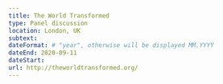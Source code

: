 ```yaml
---
title: The World Transformed
type: Panel discussion
location: London, UK
subtext:
dateFormat: # "year", otherwise will be displayed MM.YYYY
dateEnd: 2020-09-11
dateStart:
url: http://theworldtransformed.org/
---
```

